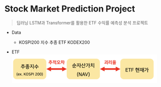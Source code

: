 # Stock Market Prediction Project

> 딥러닝 LSTM과 Transformer를 활용한 ETF 수익률 예측성 분석 프로젝트
> 

- Data
    - KOSPI200 지수 추종 ETF KODEX200
    
- ETF
![etf](./image.png)